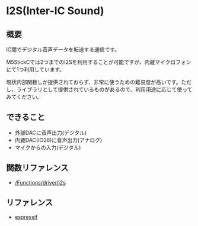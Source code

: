 # I2S(Inter-IC Sound)

## 概要

IC間でデジタル音声データを転送する通信です。

M5StickCでは2つまでのI2Sを利用することが可能ですが、内蔵マイクロフォンにて1つ利用しています。

現状内部関数しか提供されておらず、非常に使うための難易度が高いです。ただし、ライブラリとして提供されているものがあるので、利用用途に応じて使ってみてください。

## できること

- 外部DACに音声出力(デジタル)
- 内蔵DAC(IO26)に音声出力(アナログ)
- マイクからの入力(デジタル)

## 関数リファレンス

- [/Functions/driver/i2s](../../Functions/driver/i2s/)


## リファレンス
- [espressif](https://docs.espressif.com/projects/esp-idf/en/latest/api-reference/peripherals/i2s.html)

